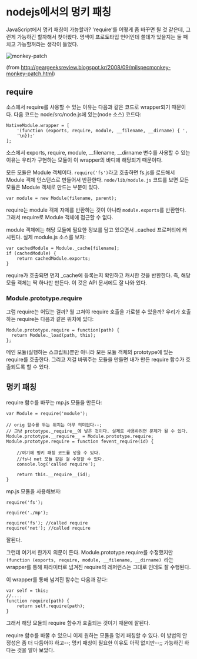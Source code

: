 # nodejs에서의 멍키 패칭

JavaScript에서 멍키 패칭이 가능할까? 'require'를 어떻게 좀 바꾸면 될 것 같은데, 그런게 가능하긴 할까해서 찾아봤다. 명색이 프로토타입 언어인데 쓸데가 있을지는 둘 째치고 가능할꺼라는 생각이 들었다.

![monkey-patch](/articles/2012/nodejs-monkey-patching/monkey_patch.jpg)

(from http://geargeeksreview.blogspot.kr/2008/09/milspecmonkey-monkey-patch.html)

## require

소스에서 require를 사용할 수 있는 이유는 다음과 같은 코드로 wrapper되기 때문이다. 다음 코드는 node/src/node.js에 있는(node 소스) 코드다:

    NativeModule.wrapper = [
        '(function (exports, require, module, __filename, __dirname) { ',
        '\n});'
    ];

소스에서 exports, require, module, __filename, __dirname 변수를 사용할 수 있는 이유는 우리가 구현하는 모듈이 이 wrapper의 바디에 해당되기 때문이다.

모든 모듈은 Module 객체이다. `require('fs')`라고 호출하면 fs.js를 로드해서 Module 객체 인스턴스로 만들어서 반환한다. `node/lib/module.js` 코드를 보면 모든 모듈은 Module 객체로 만드는 부분이 있다.

    var module = new Module(filename, parent);

require는 module 객체 자체를 반환하는 것이 아니라 `module.exports`를 반환한다. 그래서 require로 Module 객체에 접근할 수 없다.

module 객체에는 해당 모듈에 필요한 정보를 담고 있으면서 _cached 프로퍼티에 캐시된다. 실제 module.js 소스를 보자:

    var cachedModule = Module._cache[filename];
    if (cachedModule) {
        return cachedModule.exports;
    }

require가 호출되면 먼저 _cache에 등록는지 확인하고 캐시한 것을 반환한다. 즉, 해당 모듈 객체는 딱 하나만 만든다. 이 것은 API 문서에도 잘 나와 있다.

### Module.prototype.require

그럼 require는 어딨는 걸까? 뭘 고쳐야 require 호출을 가로챌 수 있을까? 우리가 호출하는 require는 다음과 같은 위치에 있다:

    Module.prototype.require = function(path) {
      return Module._load(path, this);
    };

메인 모듈(실행하는 스크립트)뿐만 아니라 모든 모듈 객체의 prototype에 있는 require를 호출한다. 그리고 저걸 바꿔주는 모듈을 만들면 내가 만든 require 함수가 호출되도록 할 수 있다.

## 멍키 패칭

require 함수를 바꾸는 mp.js 모듈을 만든다:

    var Module = require('module');

    // orig 함수를 두는 위치는 아무 의미없다--;
    // 그냥 prototype._require__에 넣은 것이다. 실제로 사용하려면 문제가 될 수 있다.
    Module.prototype.__require__ = Module.prototype.require;
    Module.prototype.require = function fevent_require(id) {

        //여기에 멍키 패칭 코드를 넣을 수 있다.
        //fs나 net 모듈 같은 걸 수정할 수 있다.
        console.log('called require');

        return this.__require__(id);
    }

mp.js 모듈을 사용해보자:

    require('fs');

    require('./mp');

    require('fs'); //called require
    require('net'); //called require

잘된다.

그런데 여기서 한가지 의문이 든다. Module.prototype.require를 수정했지만 `(function (exports, require, module, __filename, __dirname) `라는 wrapper를 통해 파라미터로 넘겨진 require의 레퍼런스는 그대로 인데도 잘 수행된다.

이 wrapper를 통해 넘겨진 함수는 다음과 같다:

    var self = this;
    //....
    function require(path) {
        return self.require(path);
    }

그래서 해당 모듈의 require 함수가 호출되는 것이기 때문에 잘된다.

require 함수를 바꿀 수 있으니 이제 원하는 모듈을 멍키 패칭할 수 있다. 이 방법의 안정성은 좀 더 다듬어야 하고--; 멍키 패칭이 필요한 이유도 아직 없지만--;; 가능하긴 하다는 것을 알아 보았다.
